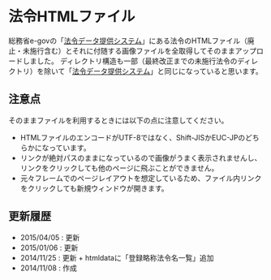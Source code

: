 # 法令HTMLファイル

総務省e-govの「[法令データ提供システム][lawjp]」にある法令のHTMLファイル（廃止・未施行含む）とそれに付随する画像ファイルを全取得してそのままアップロードしました。
ディレクトリ構造も一部（最終改正までの未施行法令のディレクトリ）を除いて「[法令データ提供システム][lawjp]」と同じになっていると思います。

## 注意点

そのままファイルを利用するときには以下の点に注意してください。

* HTMLファイルのエンコードがUTF-8ではなく、Shift-JISかEUC-JPのどちらかになっています。
* リンクが絶対パスのままになっているので画像がうまく表示されませんし、リンクをクリックしても他のページに飛ぶことができません。
* 元々フレームでのページレイアウトを想定しているため、ファイル内リンクをクリックしても新規ウィンドウが開きます。

## 更新履歴

* 2015/04/05 : 更新
* 2015/01/06 : 更新
* 2014/11/25 : 更新 + htmldataに「登録略称法令名一覧」追加
* 2014/11/08 : 作成

[lawjp]:http://law.e-gov.go.jp/cgi-bin/idxsearch.cgi

